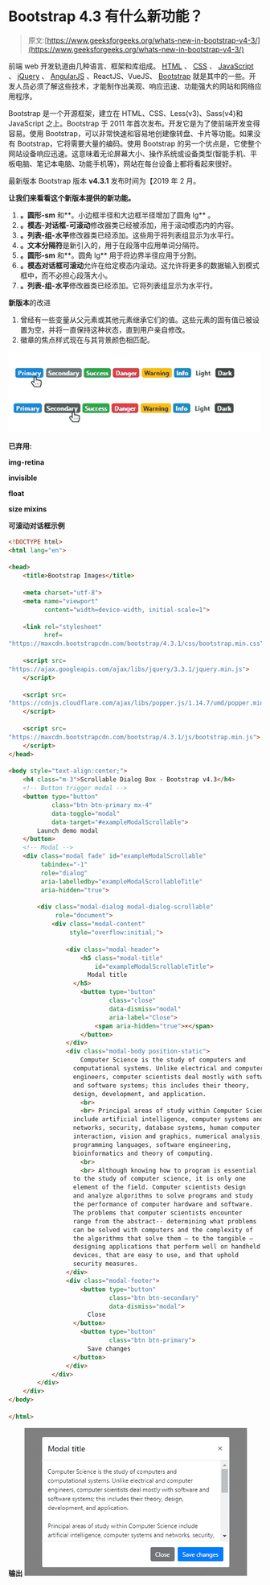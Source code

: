 # Bootstrap 4.3 有什么新功能？

> 原文:[https://www.geeksforgeeks.org/whats-new-in-bootstrap-v4-3/](https://www.geeksforgeeks.org/whats-new-in-bootstrap-v4-3/)

前端 web 开发轨道由几种语言、框架和库组成。 [HTML](https://www.geeksforgeeks.org/html-tutorials/) 、 [CSS](https://www.geeksforgeeks.org/css-tutorials/) 、 [JavaScript](https://www.geeksforgeeks.org/javascript-tutorial/) 、 [jQuery](https://www.geeksforgeeks.org/jquery-tutorials/) 、 [AngularJS](https://www.geeksforgeeks.org/angularjs-tutorials/) 、ReactJS、VueJS、 [Bootstrap](https://www.geeksforgeeks.org/bootstrap-tutorials/) 就是其中的一些。开发人员必须了解这些技术，才能制作出美观、响应迅速、功能强大的网站和网络应用程序。

Bootstrap 是一个开源框架，建立在 HTML、CSS、Less(v3)、Sass(v4)和 JavaScript 之上。Bootstrap 于 2011 年首次发布。开发它是为了使前端开发变得容易。使用 Bootstrap，可以非常快速和容易地创建像转盘、卡片等功能。如果没有 Bootstrap，它将需要大量的编码。使用 Bootstrap 的另一个优点是，它使整个网站设备响应迅速。这意味着无论屏幕大小、操作系统或设备类型(智能手机、平板电脑、笔记本电脑、功能手机等)，网站在每台设备上都将看起来很好。

最新版本 Bootstrap 版本 **v4.3.1** 发布时间为【2019 年 2 月。

**让我们来看看这个新版本提供的新功能。**

1.  **。圆形-sm** 和**。小边框半径和大边框半径增加了圆角 lg** 。
2.  **。模态-对话框-可滚动**修改器类已经被添加，用于滚动模态内的内容。
3.  **。列表-组-水平**修改器类已经添加。这些用于将列表组显示为水平行。
4.  **。文本分隔符**是新引入的，用于在段落中应用单词分隔符。
5.  **。圆形-sm** 和**。圆角 lg** 用于将边界半径应用于分割。
6.  **。模态对话框可滚动**允许在给定模态内滚动。这允许将更多的数据输入到模式框中，而不必担心段落大小。
7.  **。列表-组-水平**修改器类已经添加。它将列表组显示为水平行。

**新版本**的改进

1.  曾经有一些变量从父元素或其他元素继承它们的值。这些元素的固有值已被设置为空，并将一直保持这种状态，直到用户亲自修改。
2.  徽章的焦点样式现在与其背景颜色相匹配。

![](img/bcfc75808f2f39b61d7488ea4d5ace82.png)

**已弃用:**

**img-retina**

**invisible**

**float**

**size mixins**

**可滚动对话框示例**

```html
<!DOCTYPE html>
<html lang="en">

<head>
    <title>Bootstrap Images</title>

    <meta charset="utf-8">
    <meta name="viewport" 
          content="width=device-width, initial-scale=1">

    <link rel="stylesheet" 
          href=
"https://maxcdn.bootstrapcdn.com/bootstrap/4.3.1/css/bootstrap.min.css">

    <script src=
"https://ajax.googleapis.com/ajax/libs/jquery/3.3.1/jquery.min.js">
    </script>

    <script src=
"https://cdnjs.cloudflare.com/ajax/libs/popper.js/1.14.7/umd/popper.min.js">
    </script>

    <script src=
"https://maxcdn.bootstrapcdn.com/bootstrap/4.3.1/js/bootstrap.min.js">
    </script>
</head>

<body style="text-align:center;">
    <h4 class="m-3">Scrollable Dialog Box - Bootstrap v4.3</h4>
    <!-- Button trigger modal -->
    <button type="button" 
            class="btn btn-primary mx-4" 
            data-toggle="modal" 
            data-target="#exampleModalScrollable">
        Launch demo modal
    </button>
    <!-- Modal -->
    <div class="modal fade" id="exampleModalScrollable" 
         tabindex="-1"
         role="dialog" 
         aria-labelledby="exampleModalScrollableTitle"
         aria-hidden="true">

        <div class="modal-dialog modal-dialog-scrollable" 
             role="document">
            <div class="modal-content" 
                 style="overflow:initial;">

                <div class="modal-header">
                    <h5 class="modal-title" 
                        id="exampleModalScrollableTitle">
                      Modal title
                  </h5>
                    <button type="button" 
                            class="close"
                            data-dismiss="modal"
                            aria-label="Close">
                        <span aria-hidden="true">×</span>
                    </button>
                </div>
                <div class="modal-body position-static">
                    Computer Science is the study of computers and 
                  computational systems. Unlike electrical and computer 
                  engineers, computer scientists deal mostly with software
                  and software systems; this includes their theory, 
                  design, development, and application.
                    <br>
                    <br> Principal areas of study within Computer Science
                  include artificial intelligence, computer systems and
                  networks, security, database systems, human computer 
                  interaction, vision and graphics, numerical analysis,
                  programming languages, software engineering, 
                  bioinformatics and theory of computing.
                    <br>
                    <br> Although knowing how to program is essential
                  to the study of computer science, it is only one 
                  element of the field. Computer scientists design 
                  and analyze algorithms to solve programs and study
                  the performance of computer hardware and software.
                  The problems that computer scientists encounter
                  range from the abstract-- determining what problems 
                  can be solved with computers and the complexity of
                  the algorithms that solve them – to the tangible – 
                  designing applications that perform well on handheld 
                  devices, that are easy to use, and that uphold 
                  security measures.
                </div>
                <div class="modal-footer">
                    <button type="button" 
                            class="btn btn-secondary" 
                            data-dismiss="modal">
                      Close
                  </button>
                    <button type="button"
                            class="btn btn-primary">
                      Save changes
                  </button>
                </div>
            </div>
        </div>
    </div>
</body>

</html>
```

**输出**
![](img/7e4024c62f1a9293b721121d2e833f24.png)
